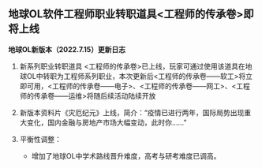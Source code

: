 ## 地球OL软件工程师职业转职道具<工程师的传承卷>即将上线

**地球OL新版本（2022.7.15）更新日志**

1. 新系列职业转职道具 <工程师的传承卷>已上线，玩家可通过使用该道具在地球OL中转职为工程师系列职业，本次更新后<工程师的传承卷——软工>将立即可用，<工程师的传承卷——电子>、<工程师的传承卷——网工>、<工程师的传承卷——运维>将随后续活动陆续开放

2. 新版本资料片《灾厄纪元》上线，简介：“疫情已进行两年，国际局势出现重大变化，国内金融与房地产市场大幅变动，此时你......”

3. 平衡性调整：
   
   * 增加了地球OL中学术路线晋升难度，高考与研考难度已调高。
